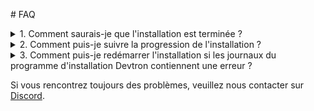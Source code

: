 ﻿
\# FAQ

<details>

<summary>1. Comment saurais-je que l'installation est terminée ?</summary>

Exécutez la commande suivante pour vérifier le statut de l'installation :

\```bash

kubectl -n devtroncd get installers installer-devtron -o jsonpath='{.status.sync.status}'

\```

La commande ci-dessus indiquera `Applied` une fois le processus d'installation terminé. Le processus d'installation peut prendre jusqu'à 30 minutes.

</details>

<details>

<summary>2. Comment puis-je suivre la progression de l'installation ? </summary>

Exécutez la commande suivante pour vérifier les journaux du Pod :

\```bash

pod=$(kubectl -n devtroncd get po -l app=inception -o jsonpath='{.items[0].metadata.name}')&& kubectl -n devtroncd logs -f $pod

\```

</details>

<details>

<summary>3. Comment puis-je redémarrer l'installation si les journaux du programme d'installation Devtron contiennent une erreur ?</summary>

Exécutez d'abord la commande ci-dessous pour nettoyer les composants installés par le programme d'installation Devtron :

\```bash

cd devtron-installation-script/

kubectl delete -n devtroncd -f yamls/

kubectl -n devtroncd patch installer installer-devtron --type json -p '[{"op": "remove", "path": "/status"}]'

\```

Ensuite, [install Devtron](./install-devtron.md)

</details>


Si vous rencontrez toujours des problèmes, veuillez nous contacter sur [Discord](https://discord.gg/jsRG5qx2gp).
